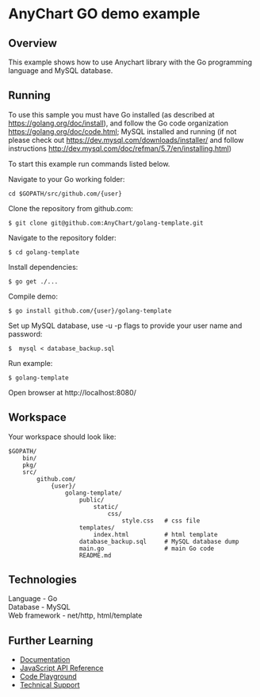 # AnyChart GO demo example

## Overview

This example shows how to use Anychart library with the Go programming language and MySQL database.

## Running

To use this sample you must have Go installed (as described at https://golang.org/doc/install), and follow the Go code organization https://golang.org/doc/code.html;
MySQL installed and running (if not please check out https://dev.mysql.com/downloads/installer/ and follow instructions http://dev.mysql.com/doc/refman/5.7/en/installing.html)

To start this example run commands listed below.

Navigate to your Go working folder:
```
cd $GOPATH/src/github.com/{user}
```

Clone the repository from github.com:
```
$ git clone git@github.com:AnyChart/golang-template.git
```

Navigate to the repository folder:
```
$ cd golang-template
```

Install dependencies:
```
$ go get ./...
```

Compile demo:
```
$ go install github.com/{user}/golang-template
```

Set up MySQL database, use -u -p flags to provide your user name and password:
```
$  mysql < database_backup.sql
```

Run example:
```
$ golang-template
```

Open browser at http://localhost:8080/

## Workspace
Your workspace should look like:
```
$GOPATH/
    bin/
    pkg/
    src/
        github.com/
            {user}/
                golang-template/
                    public/
                        static/
                            css/
                                style.css   # css file
                    templates/
                        index.html          # html template
                    database_backup.sql     # MySQL database dump
                    main.go                 # main Go code
                    README.md

```

## Technologies
Language - Go<br />
Database - MySQL<br />
Web framework - net/http, html/template<br />

## Further Learning
* [Documentation](https://docs.anychart.com)
* [JavaScript API Reference](https://api.anychart.com)
* [Code Playground](https://playground.anychart.com)
* [Technical Support](https://anychart.com/support)
